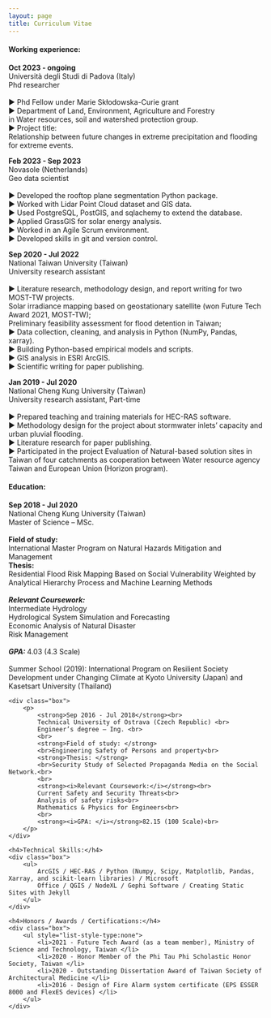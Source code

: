 ```yaml
---
layout: page
title: Curriculum Vitae
---
```

<div class="content">
<h4>Working experience:</h4>
	<div class="box">
		<p> 
			<strong>Oct 2023 - ongoing </strong><br>
			Università degli Studi di Padova (Italy) <br>
			Phd researcher <br>
			<br>
			► Phd Fellow under Marie Skłodowska-Curie grant<br>
			► Department of Land, Environment, Agriculture and Forestry <br>
			in Water resources, soil and watershed protection group.<br>
			► Project title: <br>
			Relationship between future changes in extreme precipitation and flooding for extreme events.<br>
		</p>
	</div>	
	<div class="box">
		<p> 
			<strong>Feb 2023 - Sep 2023</strong><br>
			Novasole (Netherlands) <br>
			Geo data scientist  <br>
			<br>
			► Developed the rooftop plane segmentation Python package. <br>
			► Worked with Lidar Point Cloud dataset and GIS data. <br>
			► Used PostgreSQL, PostGIS, and sqlachemy to extend the database. <br>
			► Applied GrassGIS for solar energy analysis. <br>
			► Worked in an Agile Scrum environment. <br>
			► Developed skills in git and version control. <br>
		</p>
	</div>	
	<div class="box">
		<p> 
			<strong>Sep 2020 - Jul 2022</strong><br>
			National Taiwan University (Taiwan) <br>
			University research assistant <br>
			<br>
			► Literature research, methodology design, and report writing for two MOST-TW projects. <br>
			Solar irradiance mapping based on geostationary satellite (won Future Tech Award 2021, MOST-TW); <br>
			Preliminary feasibility assessment for flood detention in Taiwan; <br>
			► Data collection, cleaning, and analysis in Python (NumPy, Pandas, xarray). <br>
			► Building Python-based empirical models and scripts. <br>
			► GIS analysis in ESRI ArcGIS. <br>
			► Scientific writing for paper publishing. <br>	
		</p>
	</div>	
	<div class="box">
		<p> 
			<strong>Jan 2019 - Jul 2020</strong><br>	
			National Cheng Kung University (Taiwan) <br>
			University research assistant, Part-time <br>
			<br>
			► Prepared teaching and training materials for HEC-RAS software. <br>
			► Methodology design for the project about stormwater inlets’ capacity and urban pluvial flooding. <br>
			► Literature research for paper publishing. <br>
			► Participated in the project Evaluation of Natural-based solution sites in Taiwan of four catchments as cooperation 
			between Water resource agency Taiwan and European Union (Horizon program). <br>
		</p>
	</div>
	
	
<h4>Education:</h4>
	<div class="box">
		<p> 
			<strong>Sep 2018 - Jul 2020</strong><br>
			National Cheng Kung University (Taiwan) <br>
			Master of Science – MSc. <br>
			<br>
			<strong>Field of study: </strong>
			<br>International Master Program on Natural Hazards Mitigation and Management <br>
			<strong>Thesis: </strong><br>
			Residential Flood Risk Mapping Based on Social Vulnerability Weighted by Analytical Hierarchy Process and Machine Learning Methods <br>
			<br>
			<strong><i>Relevant Coursework: </i></strong><br>
			Intermediate Hydrology <br>
			Hydrological System Simulation and Forecasting <br>
			Economic Analysis of Natural Disaster <br>
			Risk Management <br>
			<br>
			<strong><i>GPA: </i></strong>4.03 (4.3 Scale) <br>
			<br>
			Summer School (2019): International Program on Resilient Society Development under Changing Climate 
			at Kyoto University (Japan) and Kasetsart University (Thailand)<br>
		</p>
	</div>
		
	<div class="box">
		<p> 
			<strong>Sep 2016 - Jul 2018</strong><br>
			Technical University of Ostrava (Czech Republic) <br>
			Engineer’s degree – Ing. <br>
			<br>
			<strong>Field of study: </strong>
			<br>Engineering Safety of Persons and property<br>
			<strong>Thesis: </strong>
			<br>Security Study of Selected Propaganda Media on the Social Network.<br>
			<br>
			<strong><i>Relevant Coursework:</i></strong><br>
			Current Safety and Security Threats<br>
			Analysis of safety risks<br>
			Mathematics & Physics for Engineers<br>
			<br>
			<strong><i>GPA: </i></strong>82.15 (100 Scale)<br>
		</p>
	</div>
	
	<h4>Technical Skills:</h4>
	<div class="box">
		<ul>
			ArcGIS / HEC-RAS / Python (Numpy, Scipy, Matplotlib, Pandas, Xarray, and scikit-learn libraries) / Microsoft
			Office / QGIS / NodeXL / Gephi Software / Creating Static Sites with Jekyll
		</ul>
	</div>
	
	<h4>Honors / Awards / Certifications:</h4>
	<div class="box">
		<ul style="list-style-type:none">
			<li>2021 - Future Tech Award (as a team member), Ministry of Science and Technology, Taiwan </li>
			<li>2020 - Honor Member of the Phi Tau Phi Scholastic Honor Society, Taiwan </li>
			<li>2020 - Outstanding Dissertation Award of Taiwan Society of Architectural Medicine </li>
			<li>2016 - Design of Fire Alarm system certificate (EPS ESSER 8000 and FlexES devices) </li>
		</ul>
	</div>
</div>